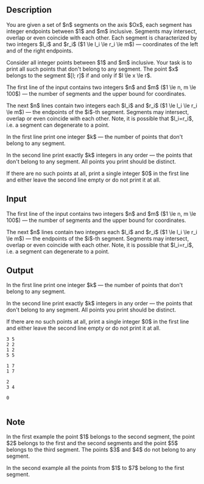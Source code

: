 ## Description

<div><p>You are given a set of $n$ segments on the axis $Ox$, each segment has integer endpoints between $1$ and $m$ inclusive. Segments may intersect, overlap or even coincide with each other. Each segment is characterized by two integers $l_i$ and $r_i$ ($1 \le l_i \le r_i \le m$) — coordinates of the left and of the right endpoints. </p><p>Consider all integer points between $1$ and $m$ inclusive. Your task is to print all such points that don't belong to any segment. The point $x$ belongs to the segment $[l; r]$ if and only if $l \le x \le r$.</p></div><div class="input-specification"><p>The first line of the input contains two integers $n$ and $m$ ($1 \le n, m \le 100$) — the number of segments and the upper bound for coordinates.</p><p>The next $n$ lines contain two integers each $l_i$ and $r_i$ ($1 \le l_i \le r_i \le m$) — the endpoints of the $i$-th segment. Segments may intersect, overlap or even coincide with each other. Note, it is possible that $l_i=r_i$, i.e. a segment can degenerate to a point.</p></div><div class="output-specification"><p>In the first line print one integer $k$ — the number of points that don't belong to any segment.</p><p>In the second line print exactly $k$ integers in <span class="tex-font-style-it">any</span> order — the points that don't belong to any segment. All points you print should be distinct.</p><p>If there are no such points at all, print a single integer $0$ in the first line and either leave the second line empty or do not print it at all.</p></div>

## Input

<p>The first line of the input contains two integers $n$ and $m$ ($1 \le n, m \le 100$) — the number of segments and the upper bound for coordinates.</p><p>The next $n$ lines contain two integers each $l_i$ and $r_i$ ($1 \le l_i \le r_i \le m$) — the endpoints of the $i$-th segment. Segments may intersect, overlap or even coincide with each other. Note, it is possible that $l_i=r_i$, i.e. a segment can degenerate to a point.</p>

## Output

<p>In the first line print one integer $k$ — the number of points that don't belong to any segment.</p><p>In the second line print exactly $k$ integers in <span class="tex-font-style-it">any</span> order — the points that don't belong to any segment. All points you print should be distinct.</p><p>If there are no such points at all, print a single integer $0$ in the first line and either leave the second line empty or do not print it at all.</p>





```input1
3 5
2 2
1 2
5 5

```




```input2
1 7
1 7

```




```output1
2
3 4 

```




```output2
0


```



## Note

<p>In the first example the point $1$ belongs to the second segment, the point $2$ belongs to the first and the second segments and the point $5$ belongs to the third segment. The points $3$ and $4$ do not belong to any segment.</p><p>In the second example all the points from $1$ to $7$ belong to the first segment.</p>
